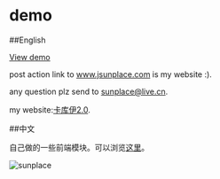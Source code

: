 demo
=================
##English

[View demo](https://sunorz.github.io/demo)

post action link to www.jsunplace.com is my website :).

any question plz send to [sunplace@live.cn](mailto:sunplace@live.cn).

my website:[卡库伊2.0](http://www.jsunplace.com).

##中文

自己做的一些前端模块。可以浏览[这里](https://sunorz.github.io/demo)。

![sunplace](http://www.jsunplace.com/copyright_by_sunplace.png)
